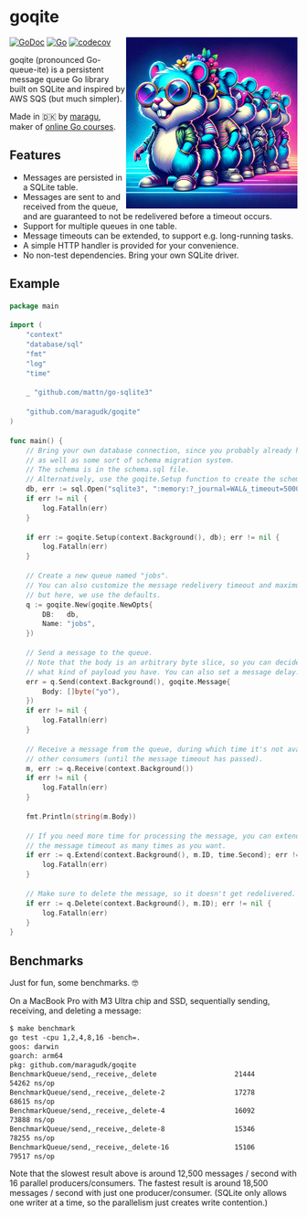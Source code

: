 # goqite

<img src="docs/logo.png" alt="Logo" width="300" align="right">

[![GoDoc](https://pkg.go.dev/badge/github.com/maragudk/goqite)](https://pkg.go.dev/github.com/maragudk/goqite)
[![Go](https://github.com/maragudk/goqite/actions/workflows/ci.yml/badge.svg)](https://github.com/maragudk/goqite/actions/workflows/ci.yml)
[![codecov](https://codecov.io/gh/maragudk/goqite/graph/badge.svg?token=DxGkk2lLHF)](https://codecov.io/gh/maragudk/goqite)

goqite (pronounced Go-queue-ite) is a persistent message queue Go library built on SQLite and inspired by AWS SQS (but much simpler).

Made in 🇩🇰 by [maragu](https://www.maragu.dk/), maker of [online Go courses](https://www.golang.dk/).

## Features

- Messages are persisted in a SQLite table.
- Messages are sent to and received from the queue, and are guaranteed to not be redelivered before a timeout occurs.
- Support for multiple queues in one table.
- Message timeouts can be extended, to support e.g. long-running tasks.
- A simple HTTP handler is provided for your convenience.
- No non-test dependencies. Bring your own SQLite driver.

## Example

```go
package main

import (
	"context"
	"database/sql"
	"fmt"
	"log"
	"time"

	_ "github.com/mattn/go-sqlite3"

	"github.com/maragudk/goqite"
)

func main() {
	// Bring your own database connection, since you probably already have it,
	// as well as some sort of schema migration system.
	// The schema is in the schema.sql file.
	// Alternatively, use the goqite.Setup function to create the schema.
	db, err := sql.Open("sqlite3", ":memory:?_journal=WAL&_timeout=5000&_fk=true")
	if err != nil {
		log.Fatalln(err)
	}

	if err := goqite.Setup(context.Background(), db); err != nil {
		log.Fatalln(err)
	}

	// Create a new queue named "jobs".
	// You can also customize the message redelivery timeout and maximum receive count,
	// but here, we use the defaults.
	q := goqite.New(goqite.NewOpts{
		DB:   db,
		Name: "jobs",
	})

	// Send a message to the queue.
	// Note that the body is an arbitrary byte slice, so you can decide
	// what kind of payload you have. You can also set a message delay.
	err = q.Send(context.Background(), goqite.Message{
		Body: []byte("yo"),
	})
	if err != nil {
		log.Fatalln(err)
	}

	// Receive a message from the queue, during which time it's not available to
	// other consumers (until the message timeout has passed).
	m, err := q.Receive(context.Background())
	if err != nil {
		log.Fatalln(err)
	}

	fmt.Println(string(m.Body))

	// If you need more time for processing the message, you can extend
	// the message timeout as many times as you want.
	if err := q.Extend(context.Background(), m.ID, time.Second); err != nil {
		log.Fatalln(err)
	}

	// Make sure to delete the message, so it doesn't get redelivered.
	if err := q.Delete(context.Background(), m.ID); err != nil {
		log.Fatalln(err)
	}
}
```

## Benchmarks

Just for fun, some benchmarks. 🤓

On a MacBook Pro with M3 Ultra chip and SSD, sequentially sending, receiving, and deleting a message:

```shell
$ make benchmark
go test -cpu 1,2,4,8,16 -bench=.
goos: darwin
goarch: arm64
pkg: github.com/maragudk/goqite
BenchmarkQueue/send,_receive,_delete            	   21444	     54262 ns/op
BenchmarkQueue/send,_receive,_delete-2          	   17278	     68615 ns/op
BenchmarkQueue/send,_receive,_delete-4          	   16092	     73888 ns/op
BenchmarkQueue/send,_receive,_delete-8          	   15346	     78255 ns/op
BenchmarkQueue/send,_receive,_delete-16         	   15106	     79517 ns/op
```

Note that the slowest result above is around 12,500 messages / second with 16 parallel producers/consumers.
The fastest result is around 18,500 messages / second with just one producer/consumer.
(SQLite only allows one writer at a time, so the parallelism just creates write contention.)
